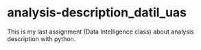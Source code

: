# analysis-description_datil_uas
This is my last assignment (Data Intelligence class) about analysis description with python.
